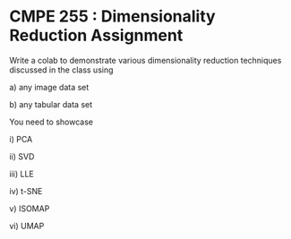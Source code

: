 # CMPE 255 : Dimensionality Reduction Assignment

Write a colab to demonstrate various dimensionality reduction techniques discussed in the class using 

a) any image data set

b) any tabular data set

You need to showcase 

i) PCA

ii) SVD

iii) LLE

iv) t-SNE

v) ISOMAP

vi) UMAP
